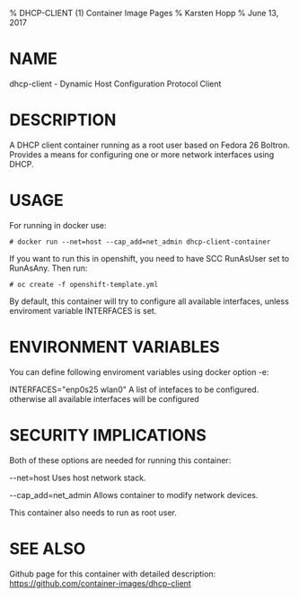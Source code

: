 % DHCP-CLIENT (1) Container Image Pages
% Karsten Hopp
% June 13, 2017

# NAME
dhcp-client - Dynamic Host Configuration Protocol Client

# DESCRIPTION
A DHCP client container running as a root user based on Fedora 26 Boltron. Provides a means for configuring one or more network interfaces using DHCP.

# USAGE
For running in docker use:

	# docker run --net=host --cap_add=net_admin dhcp-client-container

If you want to run this in openshift, you need to have SCC RunAsUser set to RunAsAny. Then run:

	# oc create -f openshift-template.yml

By default, this container will try to configure all available interfaces, unless enviroment variable INTERFACES is set.

# ENVIRONMENT VARIABLES
You can define following enviroment variables using docker option -e:

INTERFACES="enp0s25 wlan0"
                A list of intefaces to be configured. otherwise all available interfaces will be configured

# SECURITY IMPLICATIONS
Both of these options are needed for running this container:

--net=host
     Uses host network stack.

--cap_add=net_admin
     Allows container to modify network devices.

This container also needs to run as root user.

# SEE ALSO

Github page for this container with detailed description: https://github.com/container-images/dhcp-client